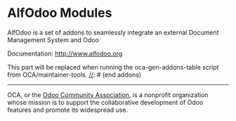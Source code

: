 # AlfOdoo Modules

AlfOdoo is a set of addons to seamlessly integrate an external Document
Management System and Odoo

Documentation:
http://www.alfodoo.org

[//]: # (addons)
This part will be replaced when running the oca-gen-addons-table script from OCA/maintainer-tools.
[//]: # (end addons)

----

OCA, or the [Odoo Community Association](http://odoo-community.org/), is a nonprofit organization whose
mission is to support the collaborative development of Odoo features and
promote its widespread use.
